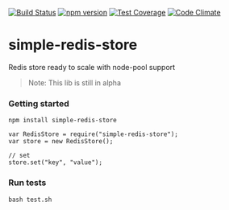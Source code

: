 [![Build Status](https://travis-ci.org/pasupulaphani/angular-gist-embed.svg?branch=master)](https://travis-ci.org/pasupulaphani/simple-redis-store) [![npm version](https://badge.fury.io/js/simple-redis-store.svg)](https://badge.fury.io/js/simple-redis-store) [![Test Coverage](https://codeclimate.com/github/pasupulaphani/simple-redis-store/badges/coverage.svg)](https://codeclimate.com/github/pasupulaphani/simple-redis-store/coverage) [![Code Climate](https://codeclimate.com/github/pasupulaphani/simple-redis-store/badges/gpa.svg)](https://codeclimate.com/github/pasupulaphani/simple-redis-store)

# simple-redis-store
Redis store ready to scale with node-pool support

> Note: This lib is still in alpha

### Getting started

    npm install simple-redis-store

    var RedisStore = require("simple-redis-store");
    var store = new RedisStore();

    // set
    store.set("key", "value");

### Run tests

    bash test.sh
